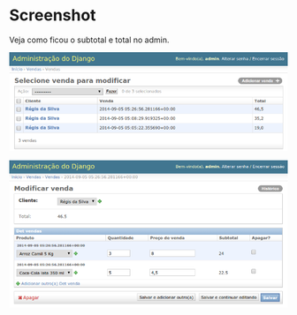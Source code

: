 Screenshot
==========

Veja como ficou o subtotal e total no admin.

![vendas](vendas.png)

![detvendas](detvendas.png)